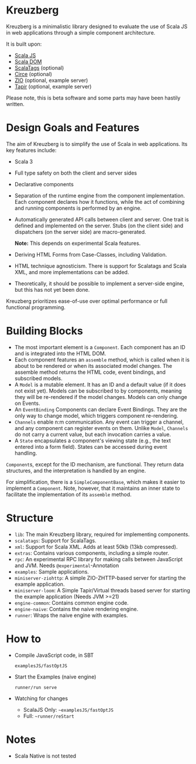 # Kreuzberg

Kreuzberg is a minimalistic library designed to evaluate the use of Scala JS in web applications through a simple component architecture.

It is built upon:

- [Scala JS](https://www.scala-js.org/)
- [Scala DOM](https://scala-js.github.io/scala-js-dom/)
- [ScalaTags](https://github.com/com-lihaoyi/scalatags) (optional)
- [Circe](https://circe.github.io/circe/) (optional)
- [ZIO](https://zio.dev/) (optional, example server)
- [Tapir](https://github.com/softwaremill/tapir) (optional, example server)

Please note, this is beta software and some parts may have been hastily written.

# Design Goals and Features

The aim of Kreuzberg is to simplify the use of Scala in web applications. Its key features include:

- Scala 3
- Full type safety on both the client and server sides
- Declarative components
- Separation of the runtime engine from the component implementation. Each component declares how it functions, while the act of combining and running components is performed by an engine.
- Automatically generated API calls between client and server. One trait is defined and implemented on the server. Stubs (on the client side) and dispatchers (on the server side) are macro-generated.
 
  **Note:** This depends on experimental Scala features.
- Deriving HTML Forms from Case-Classes, including Validation.  
- HTML technique agnosticism. There is support for Scalatags and Scala XML, and more implementations can be added.
- Theoretically, it should be possible to implement a server-side engine, but this has not yet been done.

Kreuzberg prioritizes ease-of-use over optimal performance or full functional programming.

# Building Blocks

- The most important element is a `Component`. Each component has an ID and is integrated into the HTML DOM.
- Each component features an `assemble` method, which is called when it is about to be rendered or when its associated model changes. The assemble method returns the HTML code, event bindings, and subscribed models.
- A `Model` is a mutable element. It has an ID and a default value (if it does not exist yet). Models can be subscribed to by components, meaning they will be re-rendered if the model changes.
  Models can only change on Events.
- An `EventBinding` Components can declare Event Bindings. They are the only way to change model, which triggers component re-rendering.
- `Channels` enable n:m communication. Any event can trigger a channel, and any component can register events on them. Unlike `Model`, `Channels` do not carry a current value, but each invocation carries a value.
- A `State` encapsulates a component's viewing state (e.g., the text entered into a form field). States can be accessed during event handling.

`Component`s, except for the ID mechanism, are functional. They return data structures, and the interpretation is handled by an engine.

For simplification, there is a `SimpleComponentBase`, which makes it easier to implement a `Component`. Note, however, that it maintains an inner state to facilitate the implementation of its `assemble` method.

# Structure

- `lib`: The main Kreuzberg library, required for implementing components.
- `scalatags`: Support for ScalaTags.
- `xml`: Support for Scala XML. Adds at least 50kb (13kb compressed).
- `extras`: Contains various components, including a simple router.
- `rpc`: An experimental RPC library for making calls between JavaScript and JVM. Needs `@experimental`-Annotation
- `examples`: Sample applications.
- `miniserver-ziohttp`: A simple ZIO-ZHTTP-based server for starting the example application.
- `miniserver-loom`: A Simple Tapir/Virtual threads based server for starting the example application (Needs JVM >=21)
- `engine-common`: Contains common engine code.
- `engine-naive`: Contains the naive rendering engine.
- `runner`: Wraps the naive engine with examples.
 
# How to

- Compile JavaScript code, in SBT

  ```
  examplesJS/fastOptJS
  ```
- Start the Examples (naive engine)
  ```
  runner/run serve
  ```

- Watching for changes

  - ScalaJS Only: `~examplesJS/fastOptJS`
  - Full: `~runner/reStart`

# Notes

- Scala Native is not tested
